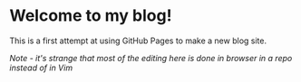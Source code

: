 # Welcome to my blog!

This is a first attempt at using GitHub Pages to make a new blog site.

*Note - it's strange that most of the editing here is done in browser in a repo instead of in Vim*
